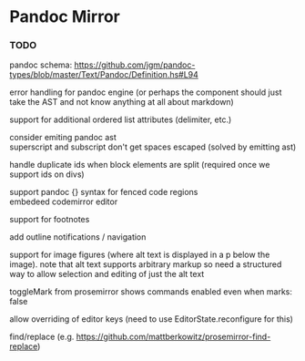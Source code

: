 # Pandoc Mirror

### TODO

pandoc schema: <https://github.com/jgm/pandoc-types/blob/master/Text/Pandoc/Definition.hs#L94>

error handling for pandoc engine (or perhaps the component should just take the AST and not know
anything at all about markdown)

support for additional ordered list attributes (delimiter, etc.)

consider emiting pandoc ast\
superscript and subscript don't get spaces escaped (solved by emitting ast)

handle duplicate ids when block elements are split (required once we support ids on divs)

support pandoc {} syntax for fenced code regions\
embedeed codemirror editor

support for footnotes

add outline notifications / navigation

support for image figures (where alt text is displayed in a p below the image). note that alt text supports arbitrary markup so need a structured way to allow selection and editing of just the alt text

toggleMark from prosemirror shows commands enabled even when marks: false

allow overriding of editor keys (need to use EditorState.reconfigure for this)

find/replace (e.g. https://github.com/mattberkowitz/prosemirror-find-replace)


